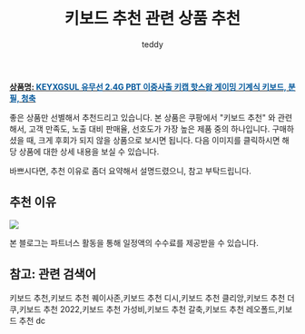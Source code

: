 ﻿---
layout: post
title:  "키보드 추천 관련 상품 추천"
author: teddy
categories: [ 가구/인테리어 ]
tags: [키보드 추천,키보드 추천 퀘이사존,키보드 추천 디시,키보드 추천 클리앙,키보드 추천 더쿠,키보드 추천 2022,키보드 추천 가성비,키보드 추천 갈축,키보드 추천 레오폴드,키보드 추천 dc]
image: https://static.coupangcdn.com/image/vendor_inventory/424e/a32168fe972654ef4f57d77c8de1513d5195445a3b253d97ee94c363126e.jpg 
description: "쿠팡에서 키보드 추천 관련 상품으로 가장 고객 선호도가 높은 제품 중 하나입니다."
---

<a href="https://link.coupang.com/re/AFFSDP?lptag=AF3256674&pageKey=6267879141&itemId=12800988546&vendorItemId=80318461821&traceid=V0-153-13426218ca695d61"><b>상품명: <font color='#01579B'>KEYXGSUL 유무선 2.4G PBT 이중사출 키캡 핫스왑 게이밍 기계식 키보드, 분필, 청축</font></b></a>

좋은 상품만 선별해서 추천드리고 있습니다.
본 상품은 쿠팡에서 "키보드 추천" 와 관련해서, 고객 만족도, 노출 대비 판매율, 선호도가 가장 높은 제품 중의 하나입니다.
구매하셨을 때, 크게 후회가 되지 않을 상품으로 보시면 됩니다. 
다음 이미지를 클릭하시면 해당 상품에 대한 상세 내용을 보실 수 있습니다.

바쁘시다면, 추천 이유로 좀더 요약해서 설명드렸으니, 참고 부탁드립니다.

## 추천 이유 

<a href="https://link.coupang.com/re/AFFSDP?lptag=AF3256674&pageKey=6267879141&itemId=12800988546&vendorItemId=80318461821&traceid=V0-153-13426218ca695d61"><img src="https://thumbnail6.coupangcdn.com/thumbnails/remote/q89/image/vendor_inventory/0000/0004be105740dc19dcc295fbf2710457b02798eec324243b4e8679d57ag0.jpg"></a> 

본 블로그는 파트너스 활동을 통해 일정액의 수수료를 제공받을 수 있습니다.

## 참고: 관련 검색어    
키보드 추천,키보드 추천 퀘이사존,키보드 추천 디시,키보드 추천 클리앙,키보드 추천 더쿠,키보드 추천 2022,키보드 추천 가성비,키보드 추천 갈축,키보드 추천 레오폴드,키보드 추천 dc